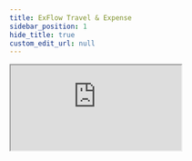 ```yaml
---
title: ExFlow Travel & Expense
sidebar_position: 1
hide_title: true
custom_edit_url: null
---
```

<iframe className="doc-iframe" title="SignUpDocs" src="https://thankful-water-06a6c0b03.5.azurestaticapps.net/user-manual/TEM/travel-and-expense"></iframe>
